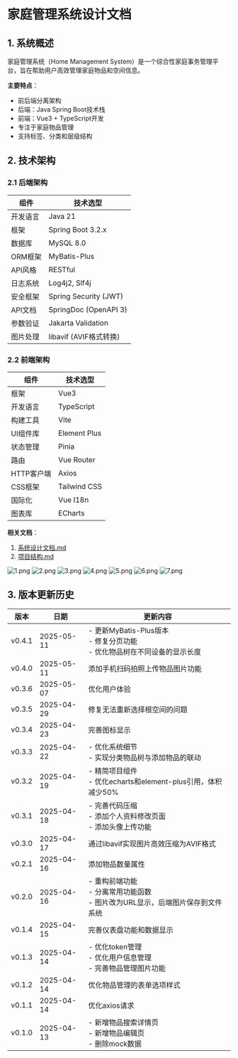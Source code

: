 # 家庭管理系统设计文档

## 1. 系统概述

家庭管理系统（Home Management System）是一个综合性家庭事务管理平台，旨在帮助用户高效管理家庭物品和空间信息。

**主要特点**：
- 前后端分离架构
- 后端：Java Spring Boot技术栈
- 前端：Vue3 + TypeScript开发
- 专注于家庭物品管理
- 支持标签、分类和层级结构

## 2. 技术架构

### 2.1 后端架构

| 组件 | 技术选型 |
|------|----------|
| 开发语言 | Java 21 |
| 框架 | Spring Boot 3.2.x |
| 数据库 | MySQL 8.0 |
| ORM框架 | MyBatis-Plus |
| API风格 | RESTful |
| 日志系统 | Log4j2, Slf4j |
| 安全框架 | Spring Security (JWT) |
| API文档 | SpringDoc (OpenAPI 3) |
| 参数验证 | Jakarta Validation |
| 图片处理 | libavif (AVIF格式转换) |

### 2.2 前端架构

| 组件 | 技术选型 |
|------|----------|
| 框架 | Vue3 |
| 开发语言 | TypeScript |
| 构建工具 | Vite |
| UI组件库 | Element Plus |
| 状态管理 | Pinia |
| 路由 | Vue Router |
| HTTP客户端 | Axios |
| CSS框架 | Tailwind CSS |
| 国际化 | Vue I18n |
| 图表库 | ECharts |

**相关文档**：
1. [系统设计文档.md](%CF%B5%CD%B3%C9%E8%BC%C6%CE%C4%B5%B5.md)
2. [项目结构.md](%CF%EE%C4%BF%BD%E1%B9%B9.md)

![1.png](doc/1.png)
![2.png](doc/2.png)
![3.png](doc/3.png)
![4.png](doc/4.png)
![5.png](doc/5.png)
![6.png](doc/6.png)
![7.png](doc/7.png)


## 3. 版本更新历史

| 版本 | 日期 | 更新内容 |
|------|------|----------|
| v0.4.1 | 2025-05-11 | - 更新MyBatis-Plus版本<br>- 修复分页功能<br>- 优化物品树在不同设备的显示长度 |
| v0.4.0 | 2025-05-11 | 添加手机扫码拍照上传物品图片功能 |
| v0.3.6 | 2025-05-07 | 优化用户体验 |
| v0.3.5 | 2025-04-29 | 修复无法重新选择根空间的问题 |
| v0.3.4 | 2025-04-23 | 完善图标显示 |
| v0.3.3 | 2025-04-22 | - 优化系统细节<br>- 实现分类物品树与添加物品的联动 |
| v0.3.2 | 2025-04-19 | - 精简项目组件<br>- 优化echarts和element-plus引用，体积减少50% |
| v0.3.1 | 2025-04-18 | - 完善代码压缩<br>- 添加个人资料修改页面<br>- 添加头像上传功能 |
| v0.3.0 | 2025-04-17 | 通过libavif实现图片高效压缩为AVIF格式 |
| v0.2.1 | 2025-04-16 | 添加物品数量属性 |
| v0.2.0 | 2025-04-16 | - 重构前端功能<br>- 分离常用功能函数<br>- 图片改为URL显示，后端图片保存到文件系统 |
| v0.1.4 | 2025-04-15 | 完善仪表盘功能和数据显示 |
| v0.1.3 | 2025-04-14 | - 优化token管理<br>- 优化用户信息管理<br>- 完善物品管理图片功能 |
| v0.1.2 | 2025-04-14 | 优化物品管理的表单选项样式 |
| v0.1.1 | 2025-04-14 | 优化axios请求 |
| v0.1.0 | 2025-04-13 | - 新增物品搜索详情页<br>- 新增物品编辑页<br>- 删除mock数据